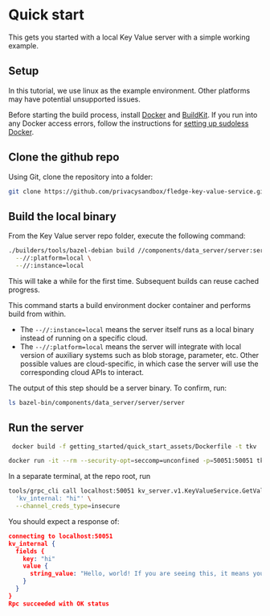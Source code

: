 # Quick start

This gets you started with a local Key Value server with a simple working example.

## Setup

In this tutorial, we use linux as the example environment. Other platforms may have potential
unsupported issues.

Before starting the build process, install [Docker](https://docs.docker.com/engine/install/) and
[BuildKit](https://docs.docker.com/build/buildkit/). If you run into any Docker access errors,
follow the instructions for
[setting up sudoless Docker](https://docs.docker.com/engine/install/linux-postinstall/#manage-docker-as-a-non-root-user).

## Clone the github repo

Using Git, clone the repository into a folder:

```sh
git clone https://github.com/privacysandbox/fledge-key-value-service.git
```

## Build the local binary

From the Key Value server repo folder, execute the following command:

```sh
./builders/tools/bazel-debian build //components/data_server/server:server \
  --//:platform=local \
  --//:instance=local
```

This will take a while for the first time. Subsequent builds can reuse cached progress.

This command starts a build environment docker container and performs build from within.

-   The `--//:instance=local` means the server itself runs as a local binary instead of running on a
    specific cloud.
-   The `--//:platform=local` means the server will integrate with local version of auxiliary
    systems such as blob storage, parameter, etc. Other possible values are cloud-specific, in which
    case the server will use the corresponding cloud APIs to interact.

The output of this step should be a server binary. To confirm, run:

```sh
ls bazel-bin/components/data_server/server/server
```

## Run the server

```sh
 docker build -f getting_started/quick_start_assets/Dockerfile -t tkv .
```

```sh
docker run -it --rm --security-opt=seccomp=unconfined -p=50051:50051 tkv
```

In a separate terminal, at the repo root, run

```sh
tools/grpc_cli call localhost:50051 kv_server.v1.KeyValueService.GetValues \
  'kv_internal: "hi"' \
  --channel_creds_type=insecure
```

You should expect a response of:

```json
connecting to localhost:50051
kv_internal {
  fields {
    key: "hi"
    value {
      string_value: "Hello, world! If you are seeing this, it means you can query me successfully"
    }
  }
}
Rpc succeeded with OK status
```

